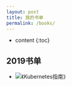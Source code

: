 ```yaml
---
layout: post
title: 我的书单
permalink: /books/
---
```


* content
{:toc}


2019书单
-----------------------------------------------------------------

+ ![《Kubernetes指南》](https://github.com/feiskyer/kubernetes-handbook)

